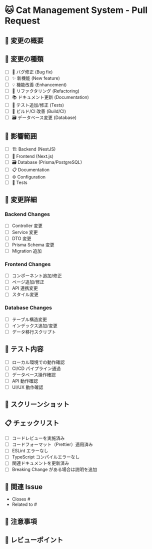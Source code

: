 # 🐱 Cat Management System - Pull Request

## 📝 変更の概要

<!-- このPRで何を変更したか簡潔に説明してください -->

## 🎯 変更の種類

<!-- 該当するものにチェックを入れてください -->

- [ ] 🐛 バグ修正 (Bug fix)
- [ ] ✨ 新機能 (New feature)
- [ ] 💡 機能改善 (Enhancement)
- [ ] 🔧 リファクタリング (Refactoring)
- [ ] 📚 ドキュメント更新 (Documentation)
- [ ] 🧪 テスト追加/修正 (Tests)
- [ ] 🔨 ビルド/CI 改善 (Build/CI)
- [ ] 🗃️ データベース変更 (Database)

## 📂 影響範囲

<!-- 変更が影響する部分にチェックを入れてください -->

- [ ] 🏗️ Backend (NestJS)
- [ ] 🎨 Frontend (Next.js)
- [ ] 🗃️ Database (Prisma/PostgreSQL)
- [ ] 📋 Documentation
- [ ] ⚙️ Configuration
- [ ] 🧪 Tests

## 🔄 変更詳細

<!-- 技術的な変更内容を詳しく説明してください -->

### Backend Changes

- [ ] Controller 変更
- [ ] Service 変更
- [ ] DTO 変更
- [ ] Prisma Schema 変更
- [ ] Migration 追加

### Frontend Changes

- [ ] コンポーネント追加/修正
- [ ] ページ追加/修正
- [ ] API 連携変更
- [ ] スタイル変更

### Database Changes

- [ ] テーブル構造変更
- [ ] インデックス追加/変更
- [ ] データ移行スクリプト

## 🧪 テスト内容

<!-- 実施したテストについて記載してください -->

- [ ] ローカル環境での動作確認
- [ ] CI/CD パイプライン通過
- [ ] データベース操作確認
- [ ] API 動作確認
- [ ] UI/UX 動作確認

## 📸 スクリーンショット

<!-- UI変更がある場合はスクリーンショットを添付してください -->

## 📋 チェックリスト

- [ ] コードレビューを実施済み
- [ ] コードフォーマット（Prettier）適用済み
- [ ] ESLint エラーなし
- [ ] TypeScript コンパイルエラーなし
- [ ] 関連ドキュメントを更新済み
- [ ] Breaking Change がある場合は説明を追加

## 🔗 関連 Issue

<!-- 関連するIssueがあればリンクしてください -->

- Closes #
- Related to #

## 🚨 注意事項

<!-- レビュワーが特に注意すべき点があれば記載してください -->

## 🎯 レビューポイント

<!-- レビュワーに特に確認してもらいたい点があれば記載してください -->
